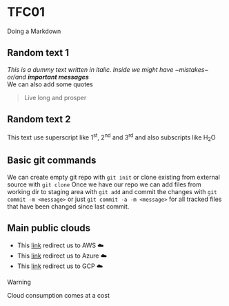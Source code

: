 # TFC01
Doing a Markdown
## Random text 1
_This is a dummy text written in italic. Inside we might have ~mistakes~ or/and ***important messages***_<br>
We can also add some quotes
> Live long and prosper 
## Random text 2
This text use superscript like 1<sup>st</sup>, 2<sup>nd</sup> and 3<sup>rd</sup> and also subscripts like H<sub>2</sub>O
## Basic git commands
We can create empty git repo with `git init` or clone existing from external source with `git clone`
Once we have our repo we can add files from working dir to staging area with `git add` and commit the changes with `git commit -m <message>` or just `git commit -a -m <message>` for all tracked files that have been changed since last commit. 
## Main public clouds
- This [link](https://aws.amazon.com/) redirect us to AWS ☁️<br>
- This [link](https://azure.microsoft.com/en-us) redirect us to Azure ☁️<br>
- This [link](https://cloud.google.com/) redirect us to GCP ☁️<br>

> [!WARNING]
> Cloud consumption comes at a cost 
